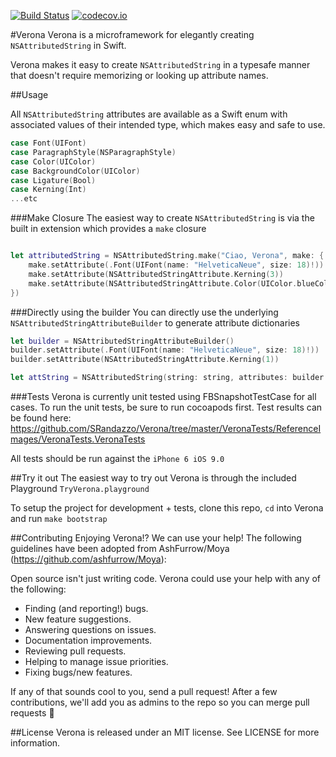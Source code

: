 [![Build Status](https://travis-ci.org/SRandazzo/Verona.svg)](https://travis-ci.org/SRandazzo/Verona) [![codecov.io](http://codecov.io/github/SRandazzo/Verona/coverage.svg?branch=master)](http://codecov.io/github/SRandazzo/Verona?branch=master)

#Verona
Verona is a microframework for elegantly creating `NSAttributedString` in Swift.

Verona makes it easy to create `NSAttributedString` in a typesafe manner that doesn't require memorizing or looking up attribute names.  

##Usage

All `NSAttributedString` attributes are available as a Swift enum with associated values of their intended type, which makes easy and safe to use.

```Swift
case Font(UIFont)
case ParagraphStyle(NSParagraphStyle)
case Color(UIColor)
case BackgroundColor(UIColor)
case Ligature(Bool)
case Kerning(Int)
...etc
```


###Make Closure
The easiest way to create `NSAttributedString` is via the built in extension which provides a `make` closure
```Swift

let attributedString = NSAttributedString.make("Ciao, Verona", make: { (make: NSAttributedStringAttributeBuilder) -> Void in
    make.setAttribute(.Font(UIFont(name: "HelveticaNeue", size: 18)!))
    make.setAttribute(NSAttributedStringAttribute.Kerning(3))
    make.setAttribute(NSAttributedStringAttribute.Color(UIColor.blueColor()))
})

```

###Directly using the builder
You can directly use the underlying `NSAttributedStringAttributeBuilder` to generate attribute dictionaries

```Swift
let builder = NSAttributedStringAttributeBuilder()
builder.setAttribute(.Font(UIFont(name: "HelveticaNeue", size: 18)!))
builder.setAttribute(NSAttributedStringAttribute.Kerning(1))

let attString = NSAttributedString(string: string, attributes: builder.attributedStringAttributesDictionary())

```

###Tests
Verona is currently unit tested using FBSnapshotTestCase for all cases. To run the unit tests, be sure to run cocoapods first.
Test results can be found here: https://github.com/SRandazzo/Verona/tree/master/VeronaTests/ReferenceImages/VeronaTests.VeronaTests

All tests should be run against the `iPhone 6 iOS 9.0`

##Try it out
The easiest way to try out Verona is through the included Playground `TryVerona.playground`

To setup the project for development + tests, clone this repo, `cd` into Verona and run `make bootstrap`

##Contributing
Enjoying Verona!? We can use your help!
The following guidelines have been adopted from AshFurrow/Moya (https://github.com/ashfurrow/Moya):

Open source isn't just writing code. Verona could use your help with any of the following:

- Finding (and reporting!) bugs.
- New feature suggestions.
- Answering questions on issues.
- Documentation improvements.
- Reviewing pull requests.
- Helping to manage issue priorities.
- Fixing bugs/new features.

If any of that sounds cool to you, send a pull request! After a few contributions, we'll add you as admins to the repo so you can merge pull requests :tada:


##License
Verona is released under an MIT license. See LICENSE for more information.
